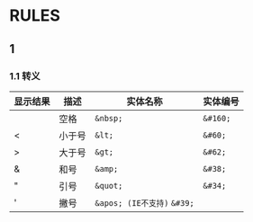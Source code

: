 # RULES

## 1
### 1.1 转义
  
  
显示结果|描述|实体名称|实体编号
---|---|---|---
&nbsp;| 空格 | `&nbsp;` | `&#160;`
&lt; | 小于号 | `&lt;` | `&#60;`
&gt; | 大于号 | `&gt;` | `&#62;`
&amp; | 和号 | `&amp;` | `&#38;`
&quot; | 引号 | `&quot;` |`&#34;`
&apos;| 撇号 | `&apos; (IE不支持)`	`&#39;`
